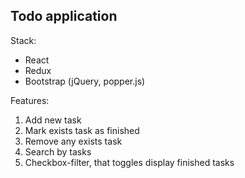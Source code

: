 Todo application
-

Stack:
- React
- Redux
- Bootstrap (jQuery, popper.js)

Features:
1. Add new task
2. Mark exists task as finished
3. Remove any exists task
4. Search by tasks
5. Checkbox-filter, that toggles display finished tasks
